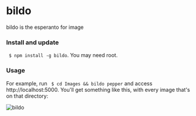 # bildo
bildo is the esperanto for image

### Install and update

` $ npm install -g bildo`. You may need root.

### Usage

For example, run ` $ cd Images && bildo pepper` and access http://localhost:5000. You'll get something like this, with every image that's on that directory:

![bildo](http://a.pomf.se/eptqdf.png)
